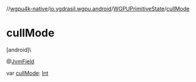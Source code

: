 //[wgpu4k-native](../../../index.md)/[io.ygdrasil.wgpu.android](../index.md)/[WGPUPrimitiveState](index.md)/[cullMode](cull-mode.md)

# cullMode

[android]\

@[JvmField](https://kotlinlang.org/api/core/kotlin-stdlib/kotlin.jvm/-jvm-field/index.html)

var [cullMode](cull-mode.md): [Int](https://kotlinlang.org/api/core/kotlin-stdlib/kotlin/-int/index.html)